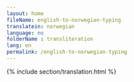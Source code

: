 ```yaml
--- 
layout: home 
fileName: english-to-norwegian-typing
translatein: norwegian
language: no
folderName : transliteration
lang: en
permalink: /english-to-norwegian-typing
---
```

{% include section/translation.html %}